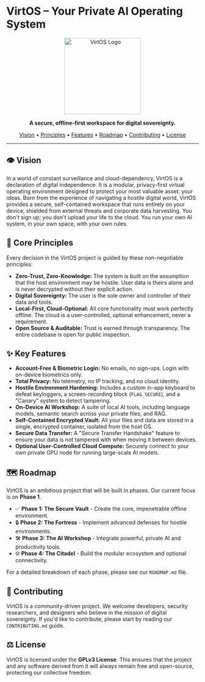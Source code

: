 # VirtOS – Your Private AI Operating System

<p align="center">
  <img alt="VirtOS Logo" src="" width="200"/>
</p>

<p align="center">
  <strong>A secure, offline-first workspace for digital sovereignty.</strong>
</p>

<p align="center">
  <a href="#vision">Vision</a> •
  <a href="#core-principles">Principles</a> •
  <a href="#key-features">Features</a> •
  <a href="#roadmap">Roadmap</a> •
  <a href="#contributing">Contributing</a> •
  <a href="#license">License</a>
</p>

---

## 👁️ Vision

In a world of constant surveillance and cloud-dependency, VirtOS is a declaration of digital independence. It is a modular, privacy-first virtual operating environment designed to protect your most valuable asset: your ideas. Born from the experience of navigating a hostile digital world, VirtOS provides a secure, self-contained workspace that runs entirely on your device, shielded from external threats and corporate data harvesting. You don't sign up; you don't upload your life to the cloud. You run your own AI system, in your own space, with your own rules.

## 📜 Core Principles

Every decision in the VirtOS project is guided by these non-negotiable principles:

* **Zero-Trust, Zero-Knowledge:** The system is built on the assumption that the host environment may be hostile. User data is theirs alone and is never decrypted without their explicit action.
* **Digital Sovereignty:** The user is the sole owner and controller of their data and tools.
* **Local-First, Cloud-Optional:** All core functionality must work perfectly offline. The cloud is a user-controlled, optional enhancement, never a requirement.
* **Open Source & Auditable:** Trust is earned through transparency. The entire codebase is open for public inspection.

## ✨ Key Features

* **Account-Free & Biometric Login:** No emails, no sign-ups. Login with on-device biometrics only.
* **Total Privacy:** No telemetry, no IP tracking, and no cloud identity.
* **Hostile Environment Hardening:** Includes a custom in-app keyboard to defeat keyloggers, a screen-recording block (`FLAG_SECURE`), and a "Canary" system to detect tampering.
* **On-Device AI Workshop:** A suite of local AI tools, including language models, semantic search across your private files, and RAG.
* **Self-Contained Encrypted Vault:** All your files and data are stored in a single, encrypted container, isolated from the host OS.
* **Secure Data Transfer:** A "Secure Transfer Handshake" feature to ensure your data is not tampered with when moving it between devices.
* **Optional User-Controlled Cloud Compute:** Securely connect to your own private GPU node for running large-scale AI models.

## 🗺️ Roadmap

VirtOS is an ambitious project that will be built in phases. Our current focus is on **Phase 1**.

* ✅ **Phase 1: The Secure Vault** - Create the core, impenetrable offline environment.
* 🔒 **Phase 2: The Fortress** - Implement advanced defenses for hostile environments.
* 🛠️ **Phase 3: The AI Workshop** - Integrate powerful, private AI and productivity tools.
* 🌐 **Phase 4: The Citadel** - Build the modular ecosystem and optional connectivity.

For a detailed breakdown of each phase, please see our `ROADMAP.md` file.

## 🤝 Contributing

VirtOS is a community-driven project. We welcome developers, security researchers, and designers who believe in the mission of digital sovereignty. If you'd like to contribute, please start by reading our `CONTRIBUTING.md` guide.

## ⚖️ License

VirtOS is licensed under the **GPLv3 License**. This ensures that the project and any software derived from it will always remain free and open-source, protecting our collective freedom.
